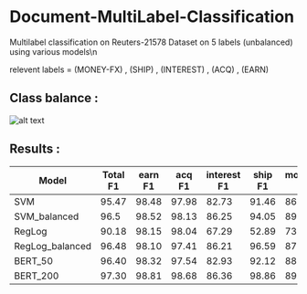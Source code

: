 # Document-MultiLabel-Classification
Multilabel classification on Reuters-21578 Dataset on 5 labels (unbalanced)  using various models\n

relevent labels = (MONEY-FX) , (SHIP) , (INTEREST) , (ACQ) , (EARN)
## Class balance :

![alt text](https://i.ibb.co/Ycy3hjV/t-l-chargement.png)

## Results :

Model | Total F1 | earn F1 | acq F1 | interest F1 | ship F1 | money-fx | Time
------------ |------------ | ------------- | ------------- | ------------- | ------------- | ------------- | ------------- 
| SVM | 95.47 |	98.48 |	97.98 |	82.73	| 91.46	| 86.65	| 15.91
| SVM_balanced | 96.5	|	98.52	|	98.13	|	86.25	|	94.05	|	89.69	|	17.06
| RegLog | 90.18 |	98.15	|	98.04	|	67.29	|	52.89	|	73.98	|	3.92
| RegLog_balanced | 96.48	|	98.10	|	97.41	|	86.21	|	96.59	|	87.13	|	4.11
| BERT_50 | 96.40	|	98.32	|	97.54	|	82.93	|	92.12	|	88.95	|	824.75
| BERT_200 | 97.30 |	98.81	|	98.68	|	86.36	|	98.86	|	89.35	|	3229.33

